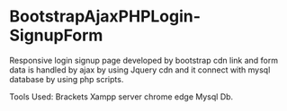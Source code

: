 # BootstrapAjaxPHPLogin-SignupForm
Responsive login signup page developed by bootstrap cdn link and form data is handled by ajax by using Jquery cdn and it connect with mysql database by using php scripts.

Tools Used:
Brackets
Xampp server
chrome edge 
Mysql Db.



